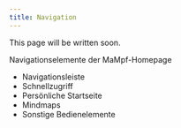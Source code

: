 ```yaml
---
title: Navigation
---
```

This page will be written soon.

Navigationselemente der MaMpf-Homepage
* Navigationsleiste
* Schnellzugriff
* Persönliche Startseite
* Mindmaps
* Sonstige Bedienelemente
